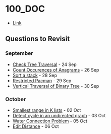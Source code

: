 # 100_DOC
* [Link](https://www.geeksforgeeks.org/100-days-of-code-with-gfg-get-committed-to-a-challenge/)

## Questions to Revisit

### September
* [Check Tree Traversal](https://practice.geeksforgeeks.org/problems/cb02d40f50b0113c47cd9036e5f340bb51b32289/1#) - 24 Sep
* [Count Occurences of Anagrams](https://practice.geeksforgeeks.org/problems/count-occurences-of-anagrams5839/1) - 26 Sep
* [Sort a stack](https://practice.geeksforgeeks.org/problems/sort-a-stack/1) - 28 Sep
* [Restricted Pacman](https://practice.geeksforgeeks.org/problems/2caf0501a39567d653197364a2b5c8a9f5943b7e/1) - 29 Sep
* [Vertical Traversal of Binary Tree](https://practice.geeksforgeeks.org/problems/print-a-binary-tree-in-vertical-order/1#) - 30 Sep

### October
* [Smallest range in K lists](https://practice.geeksforgeeks.org/problems/find-smallest-range-containing-elements-from-k-lists/1#) - 02 Oct
* [Detect cycle in an undirected graph](https://practice.geeksforgeeks.org/problems/detect-cycle-in-an-undirected-graph/1#) - 03 Oct
* [Water Connection Problem](https://practice.geeksforgeeks.org/problems/water-connection-problem5822/1#) - 05 Oct
* [Edit Distance](https://practice.geeksforgeeks.org/problems/edit-distance3702/1) - 06 Oct
